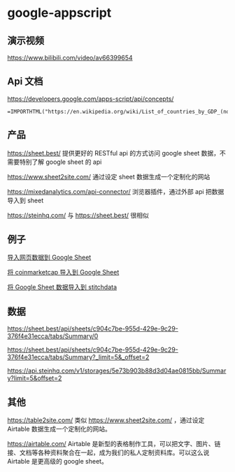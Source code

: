 # google-appscript

## 演示视频

https://www.bilibili.com/video/av66399654

## Api 文档

https://developers.google.com/apps-script/api/concepts/

```
=IMPORTHTML("https://en.wikipedia.org/wiki/List_of_countries_by_GDP_(nominal)","table",3)
```

## 产品

https://sheet.best/ 提供更好的 RESTful api 的方式访问 google sheet 数据，不需要特别了解 google sheet 的 api

https://www.sheet2site.com/ 通过设定 sheet 数据生成一个定制化的网站

https://mixedanalytics.com/api-connector/ 浏览器插件，通过外部 api 把数据导入到 sheet

https://steinhq.com/ 与 https://sheet.best/ 很相似

## 例子

[导入网页数据到 Google Sheet](https://www.cnblogs.com/Wayou/p/7039698.html)

[将 coinmarketcap 导入到 Google Sheet](https://mixedanalytics.com/knowledge-base/import-coinmarketcap-data-to-google-sheets/)

[将 Google Sheet 数据导入到 stitchdata](https://www.stitchdata.com/blog/how-to-replicate-google-sheets-to-your-data-warehouse/)

## 数据

https://sheet.best/api/sheets/c904c7be-955d-429e-9c29-376f4e31ecca/tabs/Summary/0

https://sheet.best/api/sheets/c904c7be-955d-429e-9c29-376f4e31ecca/tabs/Summary?_limit=5&_offset=2

https://api.steinhq.com/v1/storages/5e73b903b88d3d04ae0815bb/Summary?limit=5&offset=2

## 其他

https://table2site.com/ 类似 https://www.sheet2site.com/ ，通过设定 Airtable 数据生成一个定制化的网站。

https://airtable.com/ Airtable 是新型的表格制作工具，可以把文字、图片、链接、文档等各种资料聚合在一起，成为我们的私人定制资料库。可以这么说 Airtable 是更高级的 google sheet。
